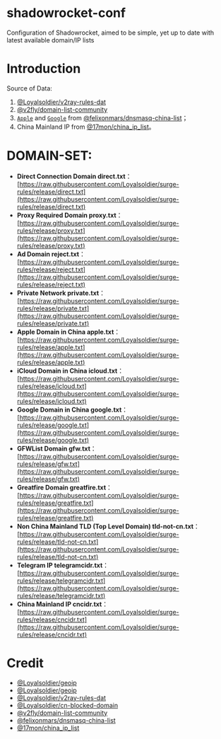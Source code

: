 # shadowrocket-conf
Configuration of Shadowrocket, aimed to be simple, yet up to date with latest available domain/IP lists

# Introduction
Source of Data: 
1. [@Loyalsoldier/v2ray-rules-dat](https://github.com/Loyalsoldier/v2ray-rules-dat)
2. [@v2fly/domain-list-community](https://github.com/v2fly/domain-list-community)
3. [`Apple`](https://github.com/Loyalsoldier/surge-rules/blob/release/apple.txt) and [`Google`](https://github.com/Loyalsoldier/surge-rules/blob/release/google.txt) from  [@felixonmars/dnsmasq-china-list](https://github.com/felixonmars/dnsmasq-china-list)；
4. China Mainland IP from [@17mon/china_ip_list](https://github.com/17mon/china_ip_list)。

# DOMAIN-SET:

- **Direct Connection Domain direct.txt**：[https://raw.githubusercontent.com/Loyalsoldier/surge-rules/release/direct.txt](https://raw.githubusercontent.com/Loyalsoldier/surge-rules/release/direct.txt)
- **Proxy Required Domain proxy.txt**：[https://raw.githubusercontent.com/Loyalsoldier/surge-rules/release/proxy.txt](https://raw.githubusercontent.com/Loyalsoldier/surge-rules/release/proxy.txt)
- **Ad Domain reject.txt**：[https://raw.githubusercontent.com/Loyalsoldier/surge-rules/release/reject.txt](https://raw.githubusercontent.com/Loyalsoldier/surge-rules/release/reject.txt)
- **Private Network private.txt**：[https://raw.githubusercontent.com/Loyalsoldier/surge-rules/release/private.txt](https://raw.githubusercontent.com/Loyalsoldier/surge-rules/release/private.txt)
- **Apple Domain in China apple.txt**：[https://raw.githubusercontent.com/Loyalsoldier/surge-rules/release/apple.txt](https://raw.githubusercontent.com/Loyalsoldier/surge-rules/release/apple.txt)
- **iCloud Domain in China icloud.txt**：[https://raw.githubusercontent.com/Loyalsoldier/surge-rules/release/icloud.txt](https://raw.githubusercontent.com/Loyalsoldier/surge-rules/release/icloud.txt)
- **Google Domain in China google.txt**：[https://raw.githubusercontent.com/Loyalsoldier/surge-rules/release/google.txt](https://raw.githubusercontent.com/Loyalsoldier/surge-rules/release/google.txt)
- **GFWList Domain gfw.txt**：[https://raw.githubusercontent.com/Loyalsoldier/surge-rules/release/gfw.txt](https://raw.githubusercontent.com/Loyalsoldier/surge-rules/release/gfw.txt)
- **Greatfire Domain greatfire.txt**：[https://raw.githubusercontent.com/Loyalsoldier/surge-rules/release/greatfire.txt](https://raw.githubusercontent.com/Loyalsoldier/surge-rules/release/greatfire.txt)
- **Non China Mainland TLD (Top Level Domain)  tld-not-cn.txt**：[https://raw.githubusercontent.com/Loyalsoldier/surge-rules/release/tld-not-cn.txt](https://raw.githubusercontent.com/Loyalsoldier/surge-rules/release/tld-not-cn.txt)
- **Telegram IP  telegramcidr.txt**：[https://raw.githubusercontent.com/Loyalsoldier/surge-rules/release/telegramcidr.txt](https://raw.githubusercontent.com/Loyalsoldier/surge-rules/release/telegramcidr.txt)
- **China Mainland IP  cncidr.txt**：[https://raw.githubusercontent.com/Loyalsoldier/surge-rules/release/cncidr.txt](https://raw.githubusercontent.com/Loyalsoldier/surge-rules/release/cncidr.txt)

# Credit

- [@Loyalsoldier/geoip](https://github.com/Loyalsoldier/geoip)
- [@Loyalsoldier/geoip](https://github.com/Loyalsoldier/surge-rules)
- [@Loyalsoldier/v2ray-rules-dat](https://github.com/Loyalsoldier/v2ray-rules-dat)
- [@Loyalsoldier/cn-blocked-domain](https://github.com/Loyalsoldier/cn-blocked-domain)
- [@v2fly/domain-list-community](https://github.com/v2fly/domain-list-community)
- [@felixonmars/dnsmasq-china-list](https://github.com/felixonmars/dnsmasq-china-list)
- [@17mon/china_ip_list](https://github.com/17mon/china_ip_list)
